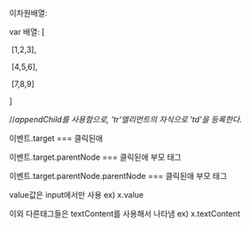 이차원배열:

var 배열: [

​	[1,2,3],

​	[4,5,6],

​	[7,8,9]

]



//*appendChild를 사용함으로, 'tr'엘리먼트의 자식으로 'td'을 등록한다.*



이벤트.target === 클릭된애

이벤트.target.parentNode === 클릭된애 부모 태그

이벤트.target.parentNode.parentNode === 클릭된애 부모 태그



 value값은 input에서만 사용 ex) x.value

이외 다른태그들은 textContent를 사용해서 나타냄 ex) x.textContent



